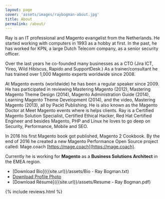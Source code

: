 ```yaml
---
layout: page
cover: 'assets/images/raybogman-about.jpg'
title: About
permalink: /about/
---
```


Ray is an IT professional and Magento evangelist from the Netherlands. He started working with computers in 1993 as a hobby at first. In the past, he has worked for KPN, a large Dutch Telecom company, as a senior security officer.

Over the last years he co-founded many businesses as a CTO (Jira ICT, Yireo, Wild Hibiscus, Rapido and SupportDesk.) As a trainer/consultant he has trained over 1,000 Magento experts worldwide since 2008.

At Magento events (worldwide) he has been a regular speaker since 2009. He has participated in reviewing Mastering Magento (2012), Mastering Magento Theme Design (2014), Magento Administration Guide (2014), Learning Magento Theme Development (2014), and the video, Mastering Magento (2013), all by Packt Publishing. He is also known as the Magento Doctor at Meet Magento events where is helps clients. Ray is a Certified Magento Solution Specialist, Certified Ethical Hacker, Red Hat Certified Engineer and besides Magento, PHP and Linux he loves to go deep on Security, Performance, Mobile and SEO.

In 2016 his first Magento book got published, Magento 2 Cookbook. By the end of 2016 he created a new Magento Performance Open Source project called: Mage.coach [https://mage.coach](https://mage.coach).

Currently he is working for **Magento** as a **Business Solutions Architect** in the EMEA region.

- [Download Bio]({{site.url}}/assets/Bio - Ray Bogman.txt)
- [Download Profile Photo]({{site.url}}/assets/images/raybogman-magento-doctor.png)
- [Download Résumé]({{site.url}}/assets/Resume - Ray Bogman.pdf)

{% include reviews.html %}
